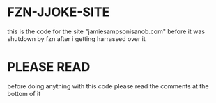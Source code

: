 # FZN-JJOKE-SITE

this is the code for the site "jamiesampsonisanob.com" before it was shutdown by fzn after i getting harrassed over it 

# PLEASE READ
before doing anything with this code please read the comments at the bottom of it
